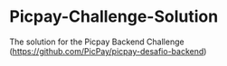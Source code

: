 # Picpay-Challenge-Solution
The solution for the Picpay Backend Challenge (https://github.com/PicPay/picpay-desafio-backend)
